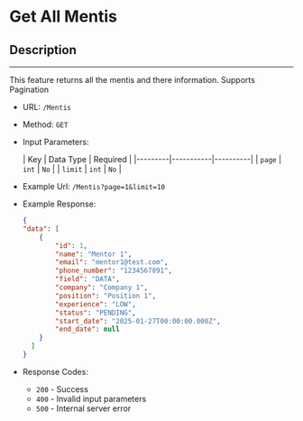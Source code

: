 # Get All Mentis

## Description

___
This feature returns all the mentis and there information. Supports Pagination

* URL: `/Mentis`
* Method: `GET`
* Input Parameters:

  | Key     | Data Type | Required |
        |---------|-----------|----------|
  | `page`  | `int`     | `No`     |
  | `limit` | `int`     | `No`     |

* Example Url: `/Mentis?page=1&limit=10`

* Example Response:

    ```json
    {
    "data": [
        {
            "id": 1,
            "name": "Mentor 1",
            "email": "mentor1@test.com",
            "phone_number": "1234567891",
            "field": "DATA",
            "company": "Company 1",
            "position": "Position 1",
            "experience": "LOW",
            "status": "PENDING",
            "start_date": "2025-01-27T00:00:00.000Z",
            "end_date": null
        }
      ]
    }
    ```

* Response Codes:
    * `200` - Success
    * `400` - Invalid input parameters
    * `500` - Internal server error

